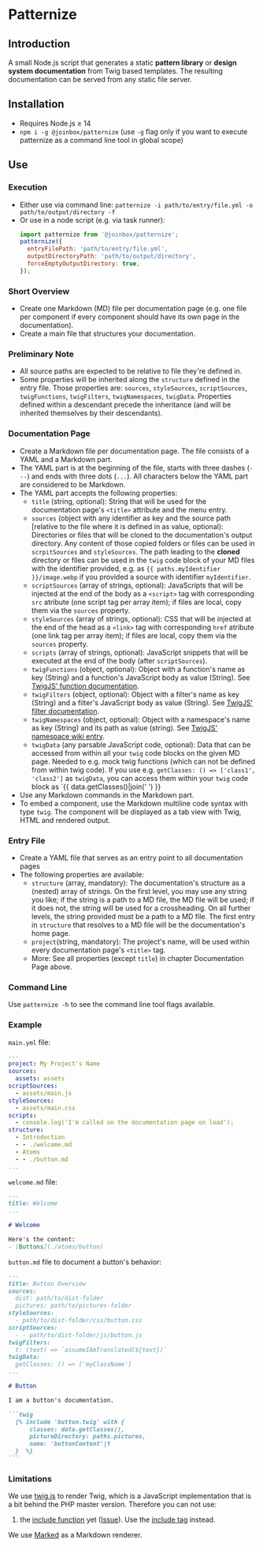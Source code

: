 # Patternize


## Introduction

A small Node.js script that generates a static **pattern library** or **design system documentation**
from Twig based templates. The resulting documentation can be served from any static file server.


## Installation
- Requires Node.js ≥ 14
- `npm i -g @joinbox/patternize` (use `-g` flag only if you want to execute patternize as a 
  command line tool in global scope)


## Use

### Execution

- Either use via command line: `patternize -i path/to/entry/file.yml -o path/to/output/directory -f`
- Or use in a node script (e.g. via task runner): 
  ```javascript
  import patternize from '@joinbox/patternize';
  patternize({
    entryFilePath: 'path/to/entry/file.yml',
    outputDirectoryPath: 'path/to/output/directory',
    forceEmptyOutputDirectory: true,
  });
  ```

### Short Overview
- Create one Markdown (MD) file per documentation page (e.g. one file per component if every
component should have its own page in the documentation).
- Create a main file that structures your documentation.

### Preliminary Note
- All source paths are expected to be relative to file they're defined in.
- Some properties will be inherited along the `structure` defined in the entry file. Those
  properties are: `sources`, `styleSources`, `scriptSources`, `twigFunctions`, `twigFilters`,
  `twigNamespaces`, `twigData`.
  Properties defined within a descendant precede the inheritance (and will be inherited themselves
  by their descendants).

### Documentation Page
- Create a Markdown file per documentation page. The file consists of a YAML and a Markdown part.
- The YAML part is at the beginning of the file, starts with three dashes (`---`) and ends with
three dots (`...`). All characters below the YAML part are considered to be Markdown.
- The YAML part accepts the following properties:
    - `title` (string, optional): String that will be used for the documentation page's `<title>`
      attribute and the menu entry.
    - `sources` (object with any identifier as key and the source path [relative to the file where
      it is defined in as value, optional): Directories or files that will
      be cloned to the documentation's output directory. Any content of those copied folders or
      files can be used in `scrpitSources` and `styleSources`. The path leading to the **cloned**
      directory or files can be used in the `twig` code block of your MD files with the identifier
      provided, e.g. as `{{ paths.myIdentifier }}/image.webp` if you provided a source with
      identifier `myIdentifier`.
    - `scriptSources` (array of strings, optional): JavaScripts that will be injected at the end of
      the body as a `<script>` tag with corresponding `src` atribute (one script tag per array
      item); if files are local, copy them via the `sources` property.
    - `styleSources` (array of strings, optional): CSS that will be injected at the end of the
      head as a `<link>` tag with corresponding `href` atribute (one link tag per array item); if
      files are local, copy them via the `sources` property.
    - `scripts` (array of strings, optional): JavaScript snippets that will be executed at the
      end of the body (after `scriptSources`).
    - `twigFunctions` (object, optional): Object with a function's name as key (String) and
      a function's JavaScript body as value (String). See
      [TwigJS' function documentation](http://jmsyst.com/libs/twig.js/master/functions).
    - `twigFilters` (object, optional): Object with a filter's name as key (String) and
      a filter's JavaScript body as value (String). See
      [TwigJS' filter documentation](http://jmsyst.com/libs/twig.js/master/filters).
    - `twigNamespaces` (object, optional): Object with a namespace's name as key (String) and
      its path as value (string). See
      [TwigJS' namespace wiki entry](https://github.com/twigjs/twig.js/wiki#user-content-namespaces).
    - `twigData` (any parsable JavaScript code, optional): Data that can be accessed from within
      all your `twig` code blocks on the given MD page. Needed to e.g. mock twig functions
      (which can not be defined from within twig code). If you use e.g.
      `getClasses: () => ['class1', 'class2']` as `twigData`, you can access them within your
      `twig` code block as `{{ data.getClasses()|join(' ') }}
- Use any Markdown commands in the Markdown part.
- To embed a component, use the Markdown multiline code syntax with type `twig`. The component will
  be displayed as a tab view with Twig, HTML and rendered output.

### Entry File
- Create a YAML file that serves as an entry point to all documentation pages
- The following properties are available:
    - `structure` (array, mandatory): The documentation's structure as a (nested) array of strings.
      On the first level, you may use any string you like; if the string is a path to a MD file,
      the MD file will be used; if it does not, the string will be used for a crossheading. On all
      further levels, the string provided must be a path to a MD file. The first entry in
      `structure` that resolves to a MD file will be the documentation's home page.
    - `project`(string, mandatory): The project's name, will be used within every documentation
      page's `<title>` tag.
    - More: See all properties (except `title`) in chapter Documentation Page above.

### Command Line
Use `patternize -h` to see the command line tool flags available.

### Example
`main.yml` file:

```yaml
---
project: My Project's Name
sources:
  assets: assets
scriptSources:
  - assets/main.js
styleSources:
  - assets/main.css
scripts:
  - console.log('I'm called on the documentation page on load');
structure:
  - Introduction
  - - ./welcome.md
  - Atoms
  - - ./button.md
...
```

`welcome.md` file:
~~~markdown
---
title: Welcome
...

# Welcome

Here's the content:
- [Buttons](./atoms/button)
~~~


`button.md` file to document a button's behavior: 
~~~markdown
---
title: Button Overview
sources:
  dist: path/to/dist-folder
  pictures: path/to/pictures-folder
styleSources:
  - path/to/dist-folder/css/button.css
scriptSources:
  - - path/to/dist-folder/js/button.js
twigFilters:
  t: (text) => `assumeIAmTranslated(${text})`
twigData:
  getClasses: () => ['myClassName']
...

# Button

I am a button's documentation.

```twig
  {% include 'button.twig' with {
      classes: data.getClasses(),
      pictureDirectory: paths.pictures,
      name: 'buttonContent'|t
  }  %}
```
~~~


### Limitations
We use [twig.js](https://github.com/twigjs/twig.js/wiki) to render Twig, which is a JavaScript
implementation that is a bit behind the PHP master version. Therefore you can not use:
1. the [include function](https://twig.symfony.com/doc/2.x/functions/include.html) yet
([Issue](https://github.com/twigjs/twig.js/issues/392)). Use the
[include tag](https://twig.symfony.com/doc/3.x/tags/import.html) instead.

We use [Marked](https://github.com/markedjs/marked) as a Markdown renderer.